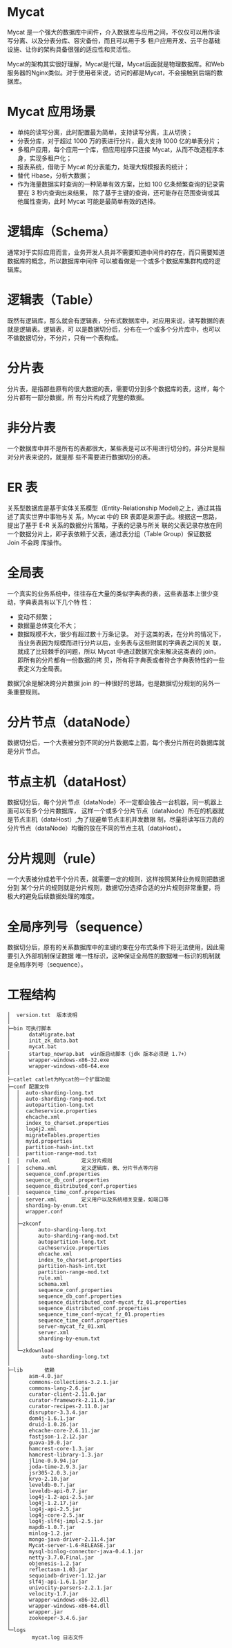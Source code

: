 # Mycat

Mycat 是一个强大的数据库中间件，介入数据库与应用之间，不仅仅可以用作读写分离、以及分表分库、容灾备份，而且可以用于多
租户应用开发、云平台基础设施、让你的架构具备很强的适应性和灵活性。

Mycat的架构其实很好理解，Mycat是代理，Mycat后面就是物理数据库。和Web服务器的Nginx类似。对于使用者来说，访问的都是Mycat，不会接触到后端的数据库。

# Mycat 应用场景

- 单纯的读写分离，此时配置最为简单，支持读写分离，主从切换；
- 分表分库，对于超过 1000 万的表进行分片，最大支持 1000 亿的单表分片；
- 多租户应用，每个应用一个库，但应用程序只连接 Mycat，从而不改造程序本身，实现多租户化；
- 报表系统，借助于 Mycat 的分表能力，处理大规模报表的统计；
- 替代 Hbase，分析大数据；
- 作为海量数据实时查询的一种简单有效方案，比如 100 亿条频繁查询的记录需要在 3 秒内查询出来结果，
除了基于主键的查询，还可能存在范围查询或其他属性查询，此时 Mycat 可能是最简单有效的选择。

# 逻辑库（Schema）

通常对于实际应用而言，业务开发人员并不需要知道中间件的存在，而只需要知道数据库的概念，所以数据库中间件
可以被看做是一个或多个数据库集群构成的逻辑库。


# 逻辑表（Table）

既然有逻辑库，那么就会有逻辑表，分布式数据库中，对应用来说，读写数据的表就是逻辑表。逻辑表，可
以是数据切分后，分布在一个或多个分片库中，也可以不做数据切分，不分片，只有一个表构成。

# 分片表

分片表，是指那些原有的很大数据的表，需要切分到多个数据库的表，这样，每个分片都有一部分数据，所
有分片构成了完整的数据。

# 非分片表

一个数据库中并不是所有的表都很大，某些表是可以不用进行切分的，非分片是相对分片表来说的，就是那
些不需要进行数据切分的表。

# ER 表

关系型数据库是基于实体关系模型（Entity-Relationship Model)之上，通过其描述了真实世界中事物与关
系，Mycat 中的 ER 表即是来源于此。根据这一思路，提出了基于 E-R 关系的数据分片策略，子表的记录与所关
联的父表记录存放在同一个数据分片上，即子表依赖于父表，通过表分组（Table Group）保证数据 Join 不会跨
库操作。

# 全局表

一个真实的业务系统中，往往存在大量的类似字典表的表，这些表基本上很少变动，字典表具有以下几个特
性：
- 变动不频繁；
- 数据量总体变化不大；
- 数据规模不大，很少有超过数十万条记录。
对于这类的表，在分片的情况下，当业务表因为规模而进行分片以后，业务表与这些附属的字典表之间的关
联，就成了比较棘手的问题，所以 Mycat 中通过数据冗余来解决这类表的 join，即所有的分片都有一份数据的拷
贝，所有将字典表或者符合字典表特性的一些表定义为全局表。

数据冗余是解决跨分片数据 join 的一种很好的思路，也是数据切分规划的另外一条重要规则。

# 分片节点（dataNode）

数据切分后，一个大表被分到不同的分片数据库上面，每个表分片所在的数据库就是分片节点。

# 节点主机（dataHost）

数据切分后，每个分片节点（dataNode）不一定都会独占一台机器，同一机器上面可以有多个分片数据库，
这样一个或多个分片节点（dataNode）所在的机器就是节点主机（dataHost）,为了规避单节点主机并发数限
制，尽量将读写压力高的分片节点（dataNode）均衡的放在不同的节点主机（dataHost）。

# 分片规则（rule）

一个大表被分成若干个分片表，就需要一定的规则，这样按照某种业务规则把数据分到
某个分片的规则就是分片规则，数据切分选择合适的分片规则非常重要，将极大的避免后续数据处理的难度。

# 全局序列号（sequence）

数据切分后，原有的关系数据库中的主键约束在分布式条件下将无法使用，因此需要引入外部机制保证数据
唯一性标识，这种保证全局性的数据唯一标识的机制就是全局序列号（sequence）。

# 工程结构

```
│  version.txt  版本说明
│
├─bin 可执行脚本
│      dataMigrate.bat
│      init_zk_data.bat
│      mycat.bat
│      startup_nowrap.bat  win版启动脚本（jdk 版本必须是 1.7+）
│      wrapper-windows-x86-32.exe
│      wrapper-windows-x86-64.exe
│
├─catlet catlet为Mycat的一个扩展功能
├─conf 配置文件
│  │  auto-sharding-long.txt
│  │  auto-sharding-rang-mod.txt
│  │  autopartition-long.txt
│  │  cacheservice.properties
│  │  ehcache.xml
│  │  index_to_charset.properties
│  │  log4j2.xml
│  │  migrateTables.properties
│  │  myid.properties
│  │  partition-hash-int.txt
│  │  partition-range-mod.txt
│  │  rule.xml          定义分片规则
│  │  schema.xml        定义逻辑库，表、分片节点等内容
│  │  sequence_conf.properties
│  │  sequence_db_conf.properties
│  │  sequence_distributed_conf.properties
│  │  sequence_time_conf.properties
│  │  server.xml        定义用户以及系统相关变量，如端口等
│  │  sharding-by-enum.txt
│  │  wrapper.conf
│  │
│  ├─zkconf
│  │      auto-sharding-long.txt
│  │      auto-sharding-rang-mod.txt
│  │      autopartition-long.txt
│  │      cacheservice.properties
│  │      ehcache.xml
│  │      index_to_charset.properties
│  │      partition-hash-int.txt
│  │      partition-range-mod.txt
│  │      rule.xml
│  │      schema.xml
│  │      sequence_conf.properties
│  │      sequence_db_conf.properties
│  │      sequence_distributed_conf-mycat_fz_01.properties
│  │      sequence_distributed_conf.properties
│  │      sequence_time_conf-mycat_fz_01.properties
│  │      sequence_time_conf.properties
│  │      server-mycat_fz_01.xml
│  │      server.xml
│  │      sharding-by-enum.txt
│  │
│  └─zkdownload
│          auto-sharding-long.txt
│
├─lib       依赖
│      asm-4.0.jar
│      commons-collections-3.2.1.jar
│      commons-lang-2.6.jar
│      curator-client-2.11.0.jar
│      curator-framework-2.11.0.jar
│      curator-recipes-2.11.0.jar
│      disruptor-3.3.4.jar
│      dom4j-1.6.1.jar
│      druid-1.0.26.jar
│      ehcache-core-2.6.11.jar
│      fastjson-1.2.12.jar
│      guava-19.0.jar
│      hamcrest-core-1.3.jar
│      hamcrest-library-1.3.jar
│      jline-0.9.94.jar
│      joda-time-2.9.3.jar
│      jsr305-2.0.3.jar
│      kryo-2.10.jar
│      leveldb-0.7.jar
│      leveldb-api-0.7.jar
│      log4j-1.2-api-2.5.jar
│      log4j-1.2.17.jar
│      log4j-api-2.5.jar
│      log4j-core-2.5.jar
│      log4j-slf4j-impl-2.5.jar
│      mapdb-1.0.7.jar
│      minlog-1.2.jar
│      mongo-java-driver-2.11.4.jar
│      Mycat-server-1.6-RELEASE.jar
│      mysql-binlog-connector-java-0.4.1.jar
│      netty-3.7.0.Final.jar
│      objenesis-1.2.jar
│      reflectasm-1.03.jar
│      sequoiadb-driver-1.12.jar
│      slf4j-api-1.6.1.jar
│      univocity-parsers-2.2.1.jar
│      velocity-1.7.jar
│      wrapper-windows-x86-32.dll
│      wrapper-windows-x86-64.dll
│      wrapper.jar
│      zookeeper-3.4.6.jar
│
└─logs
        mycat.log 日志文件
```

